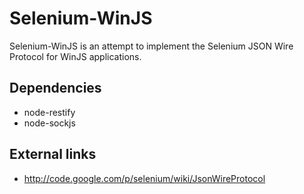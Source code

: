 # Selenium-WinJS

Selenium-WinJS is an attempt to implement the Selenium JSON Wire Protocol for WinJS applications.

## Dependencies

+ node-restify
+ node-sockjs

## External links

+ http://code.google.com/p/selenium/wiki/JsonWireProtocol